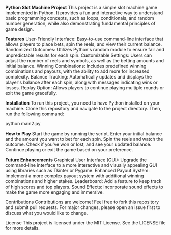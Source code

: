 **Python Slot Machine Project**
This project is a simple slot machine game implemented in Python. It provides a fun and interactive way to understand basic programming concepts, such as loops, conditionals, and random number generation, while also demonstrating fundamental principles of game design.

**Features**
User-Friendly Interface: Easy-to-use command-line interface that allows players to place bets, spin the reels, and view their current balance.
Randomized Outcomes: Utilizes Python's random module to ensure fair and unpredictable results for each spin.
Customizable Settings: Users can adjust the number of reels and symbols, as well as the betting amounts and initial balance.
Winning Combinations: Includes predefined winning combinations and payouts, with the ability to add more for increased complexity.
Balance Tracking: Automatically updates and displays the player's balance after each spin, along with messages indicating wins or losses.
Replay Option: Allows players to continue playing multiple rounds or exit the game gracefully.

**Installation**
To run this project, you need to have Python installed on your machine. Clone this repository and navigate to the project directory. Then, run the following command:

python main2.py

**How to Play**
Start the game by running the script.
Enter your initial balance and the amount you want to bet for each spin.
Spin the reels and watch the outcome.
Check if you've won or lost, and see your updated balance.
Continue playing or exit the game based on your preference.

**Future Enhancements**
Graphical User Interface (GUI): Upgrade the command-line interface to a more interactive and visually appealing GUI using libraries such as Tkinter or Pygame.
Enhanced Payout System: Implement a more complex payout system with additional winning combinations and higher stakes.
Leaderboard: Add a feature to keep track of high scores and top players.
Sound Effects: Incorporate sound effects to make the game more engaging and immersive.

Contributions
Contributions are welcome! Feel free to fork this repository and submit pull requests. For major changes, please open an issue first to discuss what you would like to change.

License
This project is licensed under the MIT License. See the LICENSE file for more details.
